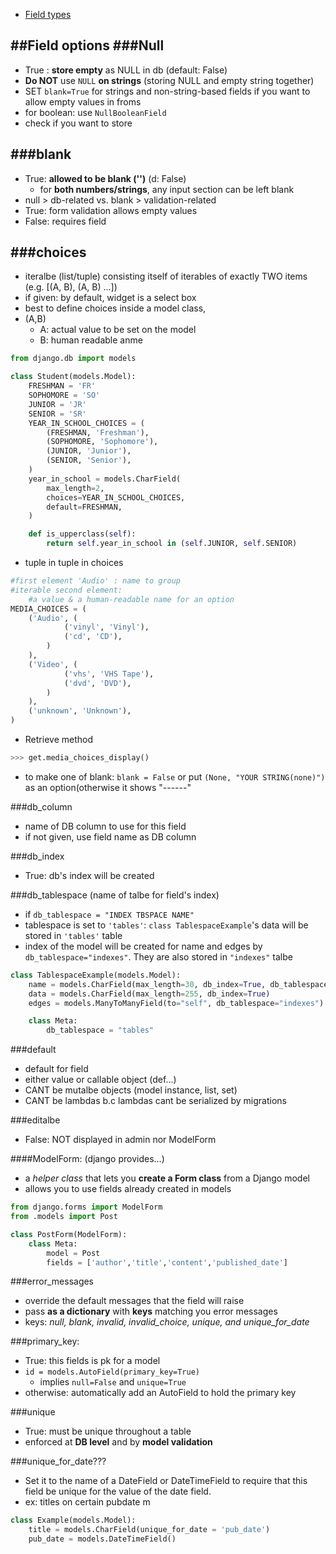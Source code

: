 - [Field types](https://docs.djangoproject.com/en/1.10/ref/models/fields/) 

##Field options
###Null
-
- True : **store empty** as NULL in db (default: False)
- **Do NOT** use `NULL` **on strings** (storing NULL and empty string together)
- SET `blank=True` for strings and non-string-based fields if you want to allow empty values in froms
- for boolean: use `NullBooleanField`
- check if you want to store

###blank
-
- True: **allowed to be blank ('')** (d: False)
	* for **both numbers/strings**, any input section can be left blank
- null > db-related vs. blank > validation-related
- True: form validation allows empty values
- False: requires field

###choices
-
- iteralbe (list/tuple) consisting itself of iterables of exactly TWO items (e.g. [(A, B), (A, B) ...])
- if given: by default, widget is a select box
- best to define choices inside a model class,
- (A,B) 
	* A: actual value to be set on the model
	* B: human readable anme

```python 
from django.db import models

class Student(models.Model):
    FRESHMAN = 'FR'
    SOPHOMORE = 'SO'
    JUNIOR = 'JR'
    SENIOR = 'SR'
    YEAR_IN_SCHOOL_CHOICES = (
        (FRESHMAN, 'Freshman'),
        (SOPHOMORE, 'Sophomore'),
        (JUNIOR, 'Junior'),
        (SENIOR, 'Senior'),
    )
    year_in_school = models.CharField(
        max_length=2,
        choices=YEAR_IN_SCHOOL_CHOICES,
        default=FRESHMAN,
    )

    def is_upperclass(self):
        return self.year_in_school in (self.JUNIOR, self.SENIOR)
```

- tuple in tuple in choices

```python
#first element 'Audio' : name to group
#iterable second element: 
	#a value & a human-readable name for an option
MEDIA_CHOICES = (
    ('Audio', (
            ('vinyl', 'Vinyl'),
            ('cd', 'CD'),
        )
    ),
    ('Video', (
            ('vhs', 'VHS Tape'),
            ('dvd', 'DVD'),
        )
    ),
    ('unknown', 'Unknown'),
)
```
- Retrieve method

```python
>>> get.media_choices_display()
```
- to make one of blank: `blank = False` or put `(None, "YOUR STRING(none)")` as an option(otherwise it shows "------"

###db_column
- name of DB column to use for this field
- if not given, use field name as DB column

###db_index
- True: db's index will be created

###db_tablespace (name of talbe for field's index)
- if `db_tablespace = "INDEX TBSPACE NAME"`
- tablespace is set to `'tables'`: `class TablespaceExample`'s data will be stored in `'tables'` table
- index of the model will be created for name and edges by `db_tablespace="indexes"`. They are also stored in `"indexes"` talbe

```python
class TablespaceExample(models.Model):
    name = models.CharField(max_length=30, db_index=True, db_tablespace="indexes")
    data = models.CharField(max_length=255, db_index=True)
    edges = models.ManyToManyField(to="self", db_tablespace="indexes")

    class Meta:
        db_tablespace = "tables"
```
###default
- default for field
- either value or callable object (def...)
- CANT be mutalbe objects (model instance, list, set)
- CANT be lambdas b.c lambdas cant be serialized by migrations

###editalbe
- False: NOT displayed in admin nor ModelForm

####ModelForm: (django provides...)
- a *helper class* that lets you **create a Form class** from a Django model
- allows you to use fields already created in models

```python 
from django.forms import ModelForm
from .models import Post

class PostForm(ModelForm):
    class Meta:
        model = Post
        fields = ['author','title','content','published_date']
```
###error_messages
- override the default messages that the field will raise
- pass **as a dictionary** with **keys** matching you error messages
- keys: *null, blank, invalid, invalid_choice, unique, and unique_for_date*

###primary_key:
- True: this fields is pk for a model
- `id = models.AutoField(primary_key=True)`
	* implies `null=False` and `unique=True`
- otherwise: automatically add an AutoField to hold the primary key

###unique
- True: must be unique throughout a table
- enforced at **DB level** and by **model validation**

###unique_for_date???
- Set it to the name of a DateField or DateTimeField to require that this field be unique for the value of the date field.
- ex: titles on certain pubdate m
```python
class Example(models.Model):
    title = models.CharField(unique_for_date = 'pub_date')
    pub_date = models.DateTimeField()
```




















